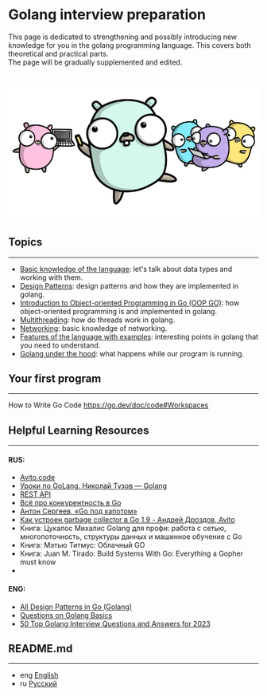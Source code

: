 # Golang interview preparation

This page is dedicated to strengthening and possibly
introducing new knowledge for you in the golang programming language.
This covers both theoretical and practical parts.  
The page will be gradually supplemented and edited.

<h1 align="center"><img class="goldT" src="img/pre_gophers.png" ></h1>

## Topics
***

- [Basic knowledge of the language](https://github.com/lumorow/golang-interview-preparation/tree/main/Basic): let's talk about data types and working with them.
- [Design Patterns](https://github.com/lumorow/golang-interview-preparation/tree/main/Patterns): design patterns and how they are implemented in golang.
- [Introduction to Object-oriented Programming in Go (OOP GO)](https://github.com/lumorow/golang-interview-preparation/tree/main/OOP): how object-oriented programming is and implemented in golang.
- [Multithreading](https://github.com/lumorow/golang-interview-preparation/tree/main/Multithreading): how do threads work in golang.
- [Networking](https://github.com/lumorow/golang-interview-preparation/tree/main/Networking): basic knowledge of networking.
- [Features of the language with examples](https://github.com/lumorow/golang-interview-preparation/tree/main/Practical): interesting points in golang that you need to understand.
- [Golang under the hood](https://github.com/lumorow/golang-interview-preparation/tree/main/UnderHood): what happens while our program is running.



## Your first program
***

How to Write Go Code https://go.dev/doc/code#Workspaces

## Helpful Learning Resources
***

#### RUS:
- [Avito.code](https://www.youtube.com/playlist?list=PLknJ4Vr6efQFHIBKN_igl7Zl6nMbcjrsd)
- [Уроки по GoLang. Николай Тузов — Golang](https://www.youtube.com/playlist?list=PLFAQFisfyqlXt2kAMc1L2NC9NgHPSQgvQ)
- [REST API](https://www.youtube.com/playlist?list=PLbTTxxr-hMmyFAvyn7DeOgNRN8BQdjFm8)
- [Всё про конкурентность в Go](https://www.youtube.com/watch?v=mvUiw9ilqn8)
- [Антон Сергеев, «Go под капотом»](https://www.youtube.com/watch?v=rloqQY9CT8I&t=7s)
- [Как устроен garbage collector в Go 1.9 - Андрей Дроздов, Avito](https://www.youtube.com/watch?v=CX4GSErFenI)
- Книга: Цукалос Михалис Golang для профи: работа с сетью, многопоточность, структуры данных и машинное обучение с Go
- Книга: Мэтью Титмус: Облачный GO
- Книга: Juan M. Tirado: Build Systems With Go: Everything a Gopher must know
- 
#### ENG:
- [All Design Patterns in Go (Golang)](https://golangbyexample.com/all-design-patterns-golang/)
- [Questions on Golang Basics](https://www.educative.io/blog/50-golang-interview-questions)
- [50 Top Golang Interview Questions and Answers for 2023](https://hackr.io/blog/golang-interview-questions-and-answers)

## README.md
***

- eng [English](https://github.com/lumorow/golang-interview-preparation/blob/main/README.md)
- ru [Русский](https://github.com/lumorow/golang-interview-preparation/tree/main/readme/README.ru.md)
